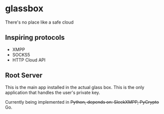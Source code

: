 # glassbox
There's no place like a safe cloud

## Inspiring protocols
* XMPP
* SOCKS5
* HTTP Cloud API

## Root Server
This is the main app installed in the actual glass box. This is the only application that handles the user's private key.

Currently being implemented in <s>Python, depends on: SleekXMPP, PyCrypto</s> Go.
